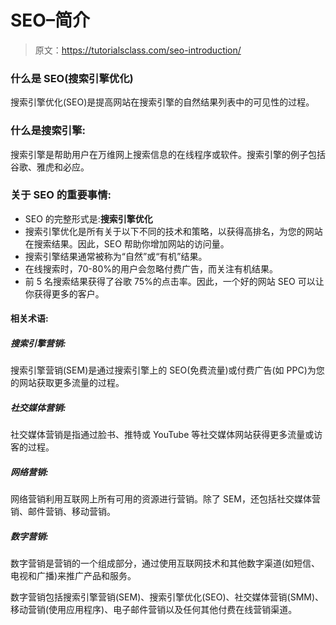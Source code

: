 # SEO–简介

> 原文：<https://tutorialsclass.com/seo-introduction/>

### 什么是 SEO(搜索引擎优化)

搜索引擎优化(SEO)是提高网站在搜索引擎的自然结果列表中的可见性的过程。

### 什么是搜索引擎:

搜索引擎是帮助用户在万维网上搜索信息的在线程序或软件。搜索引擎的例子包括谷歌、雅虎和必应。

### 关于 SEO 的重要事情:

*   SEO 的完整形式是:**搜索引擎优化**
*   搜索引擎优化是所有关于以下不同的技术和策略，以获得高排名，为您的网站在搜索结果。因此，SEO 帮助你增加网站的访问量。
*   搜索引擎结果通常被称为“自然”或“有机”结果。
*   在线搜索时，70-80%的用户会忽略付费广告，而关注有机结果。
*   前 5 名搜索结果获得了谷歌 75%的点击率。因此，一个好的网站 SEO 可以让你获得更多的客户。

#### 相关术语:

##### 搜索引擎营销:

搜索引擎营销(SEM)是通过搜索引擎上的 SEO(免费流量)或付费广告(如 PPC)为您的网站获取更多流量的过程。

##### 社交媒体营销:

社交媒体营销是指通过脸书、推特或 YouTube 等社交媒体网站获得更多流量或访客的过程。

##### 网络营销:

网络营销利用互联网上所有可用的资源进行营销。除了 SEM，还包括社交媒体营销、邮件营销、移动营销。

##### 数字营销:

数字营销是营销的一个组成部分，通过使用互联网技术和其他数字渠道(如短信、电视和广播)来推广产品和服务。

数字营销包括搜索引擎营销(SEM)、搜索引擎优化(SEO)、社交媒体营销(SMM)、移动营销(使用应用程序)、电子邮件营销以及任何其他付费在线营销渠道。